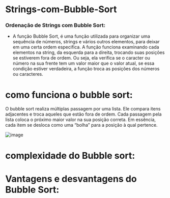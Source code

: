 # Strings-com-Bubble-Sort
### Ordenação de Strings com Bubble Sort:

* A função Bubble Sort, é uma função utilizada para organizar uma sequência de números, strings e vários outros elementos, para deixar em uma certa ordem especifica. A função funciona examinando cada elementos na string, da esquerda para a direita, trocando suas posições se estiverem fora de ordem. Ou seja, ela verifica se o caracter ou número na sua frente tem um valor maior que o valor atual, se essa condição estiver verdadeira, a função troca as posições dos números ou caracteres.

 # como funciona o bubble sort:

 O bubble sort realiza múltiplas passagem por uma lista. Ele compara itens adjacentes e troca aqueles que estão fora de ordem. Cada passagem pela lista coloca o próximo maior valor na sua posição correta. Em essência, cada item se desloca como uma “bolha” para a posição à qual pertence.

![image](https://github.com/srlv/Strings-com-Bubble-Sort/assets/138056513/a9d6e402-8544-4d41-9567-1821ede94b14)



# complexidade do Bubble sort:

# Vantagens e desvantagens do Bubble Sort:
